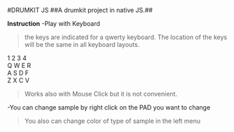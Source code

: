 #DRUMKIT JS
##A drumkit project in native JS.##

**Instruction**
-Play with Keyboard 
>the keys are indicated for a qwerty keyboard. The location of the keys will be the same in all keyboard layouts.

1  2  3  4\
Q  W  E  R\
A  S  D  F\
Z  X  C  V

>Works also with Mouse Click but it is not convenient.

-You can change sample by right click on the PAD you want to change
>You also can change color of type of sample in the left menu
